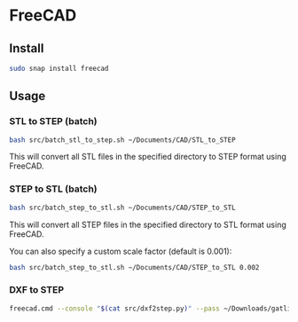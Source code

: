 # FreeCAD

## Install

```bash
sudo snap install freecad
```

## Usage

### STL to STEP (batch)

```bash
bash src/batch_stl_to_step.sh ~/Documents/CAD/STL_to_STEP
```

This will convert all STL files in the specified directory to STEP format using FreeCAD.

### STEP to STL (batch)

```bash
bash src/batch_step_to_stl.sh ~/Documents/CAD/STEP_to_STL
```

This will convert all STEP files in the specified directory to STL format using FreeCAD.

You can also specify a custom scale factor (default is 0.001):

```bash
bash src/batch_step_to_stl.sh ~/Documents/CAD/STEP_to_STL 0.002
```

### DXF to STEP

```bash
freecad.cmd --console "$(cat src/dxf2step.py)" --pass ~/Downloads/gatlin-logo-high-res-black-cropped-final.dxf ~/Downloads/gatlin-logo-high-res-black-cropped-final.step
```

